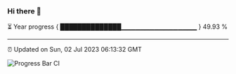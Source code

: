 ### Hi there 👋

⏳ Year progress { ██████████████▁▁▁▁▁▁▁▁▁▁▁▁▁▁▁▁ } 49.93 %

---

⏰ Updated on Sun, 02 Jul 2023 06:13:32 GMT

![Progress Bar CI](https://github.com/liununu/liununu/workflows/Progress%20Bar%20CI/badge.svg)
